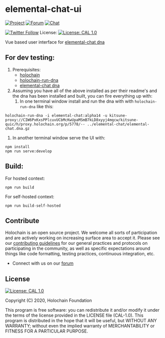 # elemental-chat-ui

[![Project](https://img.shields.io/badge/project-holochain-blue.svg?style=flat-square)](http://holochain.org/)
[![Forum](https://img.shields.io/badge/chat-forum%2eholochain%2enet-blue.svg?style=flat-square)](https://forum.holochain.org)
[![Chat](https://img.shields.io/badge/chat-chat%2eholochain%2enet-blue.svg?style=flat-square)](https://chat.holochain.org)

[![Twitter Follow](https://img.shields.io/twitter/follow/holochain.svg?style=social&label=Follow)](https://twitter.com/holochain)
License: [![License: CAL 1.0](https://img.shields.io/badge/License-CAL%201.0-blue.svg)](https://github.com/holochain/cryptographic-autonomy-license)

Vue based user interface for [elemental-chat dna](/holochain/elemental-chat)

## For dev testing:

1. Prerequisites:
   - [holochain](/holochain/holochain)
   - [holochain-run-dna](/holochain-open-dev/holochain-run-dna)
   - [elemental-chat dna](/holochain/elemental-chat)
1. Assuming you have all of the above installed as per their readme's and the dna has been installed and built, you can fire everything up with:
   1. In one terminal window install and run the dna with with `holochain-run-dna` like this:

```
holochain-run-dna -i elemental-chat:alpha14 -u kitsune-proxy://CIW6PxKxsPPlcuvUCbMcKwUpaMSmB7kLD8xyyj4mqcw/kitsune-quic/h/proxy.holochain.org/p/5778/-- ../elemental-chat/elemental-chat.dna.gz
```

1. In another terminal window serve the UI with:

```shell
npm install
npm run serve:develop
```

## Build:

For hosted context:

```shell
npm run build
```

For self-hosted context:

```shell
npm run build-self-hosted
```

## Contribute

Holochain is an open source project. We welcome all sorts of participation and are actively working on increasing surface area to accept it. Please see our [contributing guidelines](/CONTRIBUTING.md) for our general practices and protocols on participating in the community, as well as specific expectations around things like code formatting, testing practices, continuous integration, etc.

- Connect with us on our [forum](https://forum.holochain.org)

## License

[![License: CAL 1.0](https://img.shields.io/badge/License-CAL%201.0-blue.svg)](https://github.com/holochain/cryptographic-autonomy-license)

Copyright (C) 2020, Holochain Foundation

This program is free software: you can redistribute it and/or modify it under the terms of the license
provided in the LICENSE file (CAL-1.0). This program is distributed in the hope that it will be useful,
but WITHOUT ANY WARRANTY; without even the implied warranty of MERCHANTABILITY or FITNESS FOR A PARTICULAR
PURPOSE.
